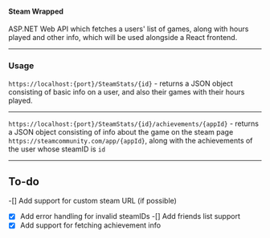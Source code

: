 #### Steam Wrapped

ASP.NET Web API which fetches a users' list of games, along with hours played and other info,
which will be used alongside a React frontend.

---

### Usage

`https://localhost:{port}/SteamStats/{id}` - returns a JSON object consisting of basic info on a user, and also their games 
with their hours played.
____
`https://localhost:{port}/SteamStats/{id}/achievements/{appId}` - returns a JSON object consisting of info about the game on the steam page `https://steamcommunity.com/app/{appId}`,
along with the achievements of the user whose steamID is `id`

---

## To-do
  
 -[] Add support for custom steam URL (if possible)
 -[x] Add error handling for invalid steamIDs
 -[] Add friends list support
 -[x] Add support for fetching achievement info
